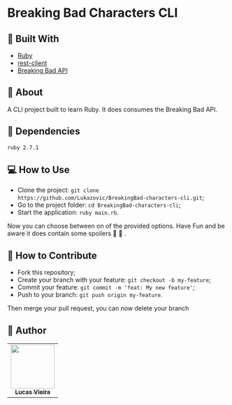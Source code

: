 # Breaking Bad Characters CLI

## :wrench: Built With

- [Ruby](https://www.ruby-lang.org/en/)
- [rest-client](https://github.com/rest-client/rest-client)
- [Breaking Bad API](https://breakingbadapi.com/)

## :page_facing_up: About

A CLI project built to learn Ruby. It does consumes the Breaking Bad API.

## :pushpin: Dependencies

`ruby 2.7.1`

## 💻 How to Use

- Clone the project: `git clone https://github.com/Lukazovic/BreakingBad-characters-cli.git`;
- Go to the project folder: `cd BreakingBad-characters-cli`;
- Start the application: `ruby main.rb`.

Now you can choose between on of the provided options. Have Fun and be aware it does contain some spoilers :grimacing: :see_no_evil: .

## 🤔 How to Contribute

- Fork this repository;
- Create your branch with your feature: `git checkout -b my-feature`;
- Commit your feature: `git commit -m 'feat: My new feature'`;
- Push to your branch: `git push origin my-feature`.

Then merge your pull request, you can now delete your branch

## :pencil: Author

<table>
  <tr>
    <td align="center"><a href="https://github.com/Lukazovic"><img src="https://avatars0.githubusercontent.com/u/54550926?s=460&u=cdeeac652ce0597a986fbdcff6e249ad27a1f1da&v=4" width="100px;" alt=""/><br /><sub><b>Lucas Vieira</b></sub></a><br /></td>
  <tr>
</table>
